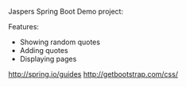 Jaspers Spring Boot Demo project:

Features:
- Showing random quotes 
- Adding quotes 
- Displaying pages

http://spring.io/guides
http://getbootstrap.com/css/
